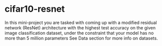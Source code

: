# cifar10-resnet
In this mini-project you are tasked with coming up with a modified residual network (ResNet) architecture with the highest test accuracy on the given image classification dataset, under the constraint that your model has no more than 5 million parameters See Data section for more info on datasets.
